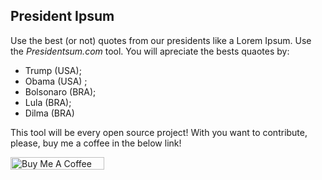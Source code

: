 ## President Ipsum

Use the best (or not) quotes from our presidents like a Lorem Ipsum. Use the _Presidentsum.com_ tool. You will apreciate the bests quaotes by:
 - Trump (USA);
 - Obama (USA) ;
 - Bolsonaro (BRA);
 - Lula (BRA);
 - Dilma (BRA)

This tool will be every open source project! With you want to contribute, please, buy me a coffee in the below link!

<a href="https://www.buymeacoffee.com/SamuelFavarin" target="_blank"><img src="https://cdn.buymeacoffee.com/buttons/v2/default-yellow.png" alt="Buy Me A Coffee" style="height: 20px !important;width: 150px !important;" ></a>

